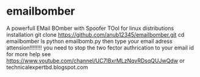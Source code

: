 # emailbomber
A powerfull EMail BOmber with Spoofer TOol for linux distributions
installation git clone https://github.com/anub12345/emailbomber.git 
cd emailbomber
ls
python emailbomb.py
then type your email adress 
attension!!!!!!!! you need to stop the two fector authrication to your email id 
 for more help 
 see https://www.youtube.com/channel/UC7IBxrMLzNqvRDsqQUJwQdw
 or technicalexpertbd.blogspot.com
